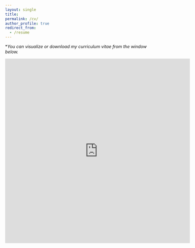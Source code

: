 ```yaml
---
layout: single
title: 
permalink: /cv/
author_profile: true
redirect_from:
  - /resume
---
```

**You can visualize or download my curriculum vitae from the window below.*

<embed src="https://KensleyBlaise.github.io/assets/files/CV of Kensley Blaise.pdf" width="600" height="600" type='application/pdf'>



